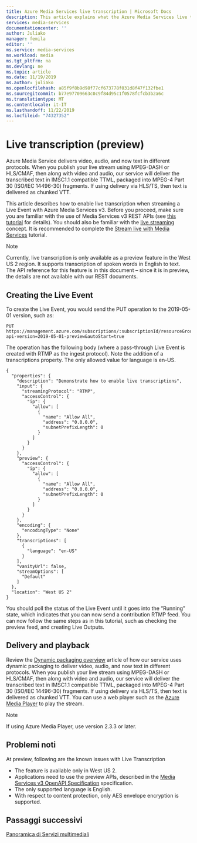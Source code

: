 ```yaml
---
title: Azure Media Services live transcription | Microsoft Docs
description: This article explains what the Azure Media Services live transcription is.
services: media-services
documentationcenter: ''
author: Juliako
manager: femila
editor: ''
ms.service: media-services
ms.workload: media
ms.tgt_pltfrm: na
ms.devlang: ne
ms.topic: article
ms.date: 11/19/2019
ms.author: juliako
ms.openlocfilehash: a85f9f8b9d98f77cf673778f031d8f47f132fbe1
ms.sourcegitcommit: b77e97709663c0c9f84d95c1f0578fcfcb3b2a6c
ms.translationtype: MT
ms.contentlocale: it-IT
ms.lasthandoff: 11/22/2019
ms.locfileid: "74327352"
---
```

# <a name="live-transcription-preview"></a>Live transcription (preview)

Azure Media Service delivers video, audio, and now text in different protocols. When you publish your live stream using MPEG-DASH or HLS/CMAF, then along with video and audio, our service will deliver the transcribed text in IMSC1.1 compatible TTML, packaged into MPEG-4 Part 30 (ISO/IEC 14496-30) fragments. If using delivery via HLS/TS, then text is delivered as chunked VTT. 

This article describes how to enable live transcription when streaming a Live Event with Azure Media Services v3. Before you proceed, make sure you are familiar with the use of Media Services v3 REST APIs (see [this tutorial](stream-files-tutorial-with-rest.md) for details). You should also be familiar with the [live streaming](live-streaming-overview.md) concept. It is recommended to complete the [Stream live with Media Services](stream-live-tutorial-with-api.md) tutorial. 

> [!NOTE]
> Currently, live transcription is only available as a preview feature in the West US 2 region. It supports transcription of spoken words in English to text. The API reference for this feature is in this document – since it is in preview, the details are not available with our REST documents. 

## <a name="creating-the-live-event"></a>Creating the Live Event 

To create the Live Event, you would send the PUT operation to the 2019-05-01 version, such as: 

```
PUT https://management.azure.com/subscriptions/:subscriptionId/resourceGroups/:resourceGroupName/providers/Microsoft.Media/mediaServices/:accountName/liveEvents/:liveEventName?api-version=2019-05-01-preview&autoStart=true 
```

The operation has the following body (where a pass-through Live Event is created with RTMP as the ingest protocol). Note the addition of a transcriptions property. The only allowed value for language is en-US. 

```
{ 
  "properties": { 
    "description": "Demonstrate how to enable live transcriptions", 
    "input": { 
      "streamingProtocol": "RTMP", 
      "accessControl": { 
        "ip": { 
          "allow": [ 
            { 
              "name": "Allow All", 
              "address": "0.0.0.0", 
              "subnetPrefixLength": 0 
            } 
          ] 
        } 
      } 
    }, 
    "preview": { 
      "accessControl": { 
        "ip": { 
          "allow": [ 
            { 
              "name": "Allow All", 
              "address": "0.0.0.0", 
              "subnetPrefixLength": 0 
            } 
          ] 
        } 
      } 
    }, 
    "encoding": { 
      "encodingType": "None" 
    }, 
    "transcriptions": [ 
      { 
        "language": "en-US" 
      } 
    ], 
    "vanityUrl": false, 
    "streamOptions": [ 
      "Default" 
    ] 
  }, 
  "location": "West US 2" 
} 
```

You should poll the status of the Live Event until it goes into the “Running” state, which indicates that you can now send a contribution RTMP feed. You can now follow the same steps as in this tutorial, such as checking the preview feed, and creating Live Outputs. 

## <a name="delivery-and-playback"></a>Delivery and playback 

Review the [Dynamic packaging overview](dynamic-packaging-overview.md#to-prepare-your-source-files-for-delivery) article of how our service uses dynamic packaging to deliver video, audio, and now text in different protocols. When you publish your live stream using MPEG-DASH or HLS/CMAF, then along with video and audio, our service will deliver the transcribed text in IMSC1.1 compatible TTML, packaged into MPEG-4 Part 30 (ISO/IEC 14496-30) fragments. If using delivery via HLS/TS, then text is delivered as chunked VTT. You can use a web player such as the [Azure Media Player](use-azure-media-player.md) to play the stream.  

> [!NOTE]
>  If using Azure Media Player, use version 2.3.3 or later.

## <a name="known-issues"></a>Problemi noti 

At preview, following are the known issues with Live Transcription 

* The feature is available only in West US 2.
* Applications need to use the preview APIs, described in the [Media Services v3 OpenAPI Specification](https://github.com/Azure/azure-rest-api-specs/blob/master/specification/mediaservices/resource-manager/Microsoft.Media/preview/2019-05-01-preview/streamingservice.json) specification.
* The only supported language is English.
* With respect to content protection, only AES envelope encryption is supported.

## <a name="next-steps"></a>Passaggi successivi

[Panoramica di Servizi multimediali](media-services-overview.md)

